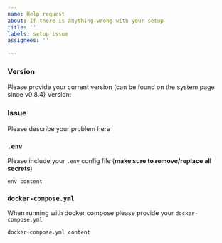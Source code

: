 ```yaml
---
name: Help request
about: If there is anything wrong with your setup
title: ''
labels: setup issue
assignees: ''

---
```


### Version
Please provide your current version (can be found on the system page since v0.8.4)
Version: 

### Issue
Please describe your problem here

### `.env`
Please include your `.env` config file (**make sure to remove/replace all secrets**)
```
env content
```

### `docker-compose.yml`
When running with docker compose please provide your `docker-compose.yml`
```
docker-compose.yml content
```
